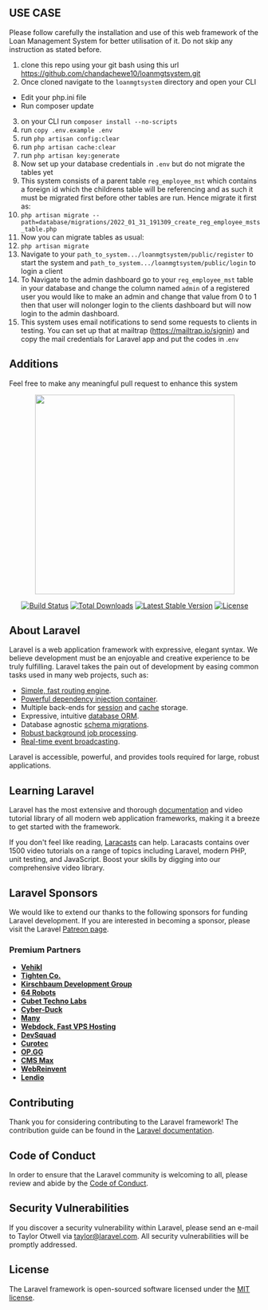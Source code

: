 
## USE CASE
Please follow carefully the installation and use of this web framework of the Loan Management System for better utilisation of it. Do not skip any instruction as stated before.
1. clone this repo using your git bash using this url https://github.com/chandachewe10/loanmgtsystem.git
2. Once cloned navigate to the `loanmgtsystem` directory and open your CLI
* Edit your php.ini file
* Run composer update
3. on your CLI run `composer install --no-scripts`
4. run `copy .env.example .env`
5. run `php artisan config:clear`
6. run `php artisan cache:clear`
7. run `php artisan key:generate`
8. Now set up your database credentials in `.env` but do not migrate the tables yet
9. This system consists of a parent table `reg_employee_mst` which contains a foreign id which the childrens table will be referencing and as such it must be migrated first before other tables are run. Hence migrate it first as:
10.  `php artisan migrate --path=database/migrations/2022_01_31_191309_create_reg_employee_msts_table.php`
11.  Now you can migrate tables as usual:
12.  `php artisan migrate`
13. Navigate to your `path_to_system.../loanmgtsystem/public/register` to start the system and  ``path_to_system.../loanmgtsystem/public/login`` to login a client
14.  To Navigate to the admin dashboard go to your `reg_employee_mst` table in your database and change the column named `admin` of a registered user you would like to make an admin and change that value from 0 to 1 then that user will nolonger login to the clients dashboard but will now login to the admin dashboard.
15.  This system uses email notifications to send some requests to clients in testing. You can set up that at mailtrap (https://mailtrap.io/signin) and copy the mail credentials for Laravel app and put the codes in .`env`
## Additions
Feel free to make any meaningful pull request to enhance this system  




<p align="center"><a href="https://laravel.com" target="_blank"><img src="https://raw.githubusercontent.com/laravel/art/master/logo-lockup/5%20SVG/2%20CMYK/1%20Full%20Color/laravel-logolockup-cmyk-red.svg" width="400"></a></p>

<p align="center">
<a href="https://travis-ci.org/laravel/framework"><img src="https://travis-ci.org/laravel/framework.svg" alt="Build Status"></a>
<a href="https://packagist.org/packages/laravel/framework"><img src="https://img.shields.io/packagist/dt/laravel/framework" alt="Total Downloads"></a>
<a href="https://packagist.org/packages/laravel/framework"><img src="https://img.shields.io/packagist/v/laravel/framework" alt="Latest Stable Version"></a>
<a href="https://packagist.org/packages/laravel/framework"><img src="https://img.shields.io/packagist/l/laravel/framework" alt="License"></a>
</p>

## About Laravel

Laravel is a web application framework with expressive, elegant syntax. We believe development must be an enjoyable and creative experience to be truly fulfilling. Laravel takes the pain out of development by easing common tasks used in many web projects, such as:

- [Simple, fast routing engine](https://laravel.com/docs/routing).
- [Powerful dependency injection container](https://laravel.com/docs/container).
- Multiple back-ends for [session](https://laravel.com/docs/session) and [cache](https://laravel.com/docs/cache) storage.
- Expressive, intuitive [database ORM](https://laravel.com/docs/eloquent).
- Database agnostic [schema migrations](https://laravel.com/docs/migrations).
- [Robust background job processing](https://laravel.com/docs/queues).
- [Real-time event broadcasting](https://laravel.com/docs/broadcasting).

Laravel is accessible, powerful, and provides tools required for large, robust applications.

## Learning Laravel

Laravel has the most extensive and thorough [documentation](https://laravel.com/docs) and video tutorial library of all modern web application frameworks, making it a breeze to get started with the framework.

If you don't feel like reading, [Laracasts](https://laracasts.com) can help. Laracasts contains over 1500 video tutorials on a range of topics including Laravel, modern PHP, unit testing, and JavaScript. Boost your skills by digging into our comprehensive video library.

## Laravel Sponsors

We would like to extend our thanks to the following sponsors for funding Laravel development. If you are interested in becoming a sponsor, please visit the Laravel [Patreon page](https://patreon.com/taylorotwell).

### Premium Partners

- **[Vehikl](https://vehikl.com/)**
- **[Tighten Co.](https://tighten.co)**
- **[Kirschbaum Development Group](https://kirschbaumdevelopment.com)**
- **[64 Robots](https://64robots.com)**
- **[Cubet Techno Labs](https://cubettech.com)**
- **[Cyber-Duck](https://cyber-duck.co.uk)**
- **[Many](https://www.many.co.uk)**
- **[Webdock, Fast VPS Hosting](https://www.webdock.io/en)**
- **[DevSquad](https://devsquad.com)**
- **[Curotec](https://www.curotec.com/services/technologies/laravel/)**
- **[OP.GG](https://op.gg)**
- **[CMS Max](https://www.cmsmax.com/)**
- **[WebReinvent](https://webreinvent.com/?utm_source=laravel&utm_medium=github&utm_campaign=patreon-sponsors)**
- **[Lendio](https://lendio.com)**

## Contributing

Thank you for considering contributing to the Laravel framework! The contribution guide can be found in the [Laravel documentation](https://laravel.com/docs/contributions).

## Code of Conduct

In order to ensure that the Laravel community is welcoming to all, please review and abide by the [Code of Conduct](https://laravel.com/docs/contributions#code-of-conduct).

## Security Vulnerabilities

If you discover a security vulnerability within Laravel, please send an e-mail to Taylor Otwell via [taylor@laravel.com](mailto:taylor@laravel.com). All security vulnerabilities will be promptly addressed.

## License

The Laravel framework is open-sourced software licensed under the [MIT license](https://opensource.org/licenses/MIT).
